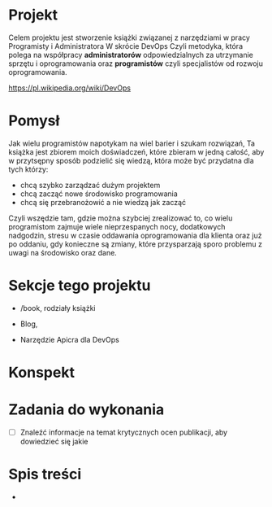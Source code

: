 # Projekt
Celem projektu jest stworzenie książki związanej z narzędziami w pracy Programisty i Administratora
W skrócie DevOps
Czyli metodyka, która polega na współpracy **administratorów** odpowiedzialnych za utrzymanie sprzętu i oprogramowania
 oraz **programistów** czyli specjalistów od rozwoju oprogramowania.

https://pl.wikipedia.org/wiki/DevOps

# Pomysł

Jak wielu programistów napotykam na wiel barier i szukam rozwiązań,
Ta książka jest zbiorem moich doświadczeń, które zbieram w jedną całość, aby 
w przytsępny sposób podzielić się wiedzą, która może być przydatna dla tych którzy:
+ chcą szybko zarządzać dużym projektem
+ chcą zacząć nowe środowisko programowania
+ chcą się przebranożowić a nie wiedzą jak zacząć

Czyli wszędzie tam, gdzie można szybciej zrealizować to, co wielu programistom zajmuje wiele 
 nieprzespanych nocy, dodatkowych nadgodzin, stresu w czasie oddawania oprogramowania dla klienta oraz już po oddaniu, 
 gdy konieczne są zmiany, które przysparzają sporo problemu z uwagi na środowisko oraz dane. 

# Sekcje tego projektu

+ /book, 
rodziały książki

+ Blog,


+ Narzędzie Apicra dla DevOps 

# Konspekt


# Zadania do wykonania

- [ ] Znaleźć informacje na temat krytycznych ocen publikacji, aby dowiedzieć się jakie   

# Spis treści

+
